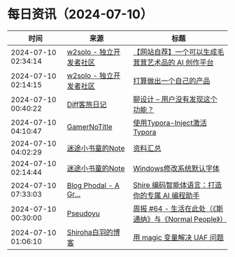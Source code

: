 ﻿# 每日资讯（2024-07-10）

|时间|来源|标题|
|---|---|---|
|2024-07-10 02:34:14|[w2solo - 独立开发者社区](https://w2solo.com/topics/feed)|[【网站自荐】一个可以生成毛茸茸艺术品的 AI 创作平台](https://w2solo.com/topics/4754)|
|2024-07-10 02:14:15|[w2solo - 独立开发者社区](https://w2solo.com/topics/feed)|[打算做出一个自己的产品](https://w2solo.com/topics/4753)|
|2024-07-10 00:40:22|[Diff客旅日记](https://diff.im/blog/?feed=rss2)|[聊设计 – 用户没有发现这个功能？](https://diff.im/blog/?p=1686)|
|2024-07-10 04:10:47|[GamerNoTitle](https://bili33.top/atom.xml)|[使用Typora-Inject激活Typora](https://bili33.top/posts/Typora-Inject/)|
|2024-07-10 04:02:29|[迷途小书童的Note](https://xugaoxiang.com/feed)|[资料汇总](https://xugaoxiang.com/2024/07/10/documents/)|
|2024-07-10 02:14:44|[迷途小书童的Note](https://xugaoxiang.com/feed)|[Windows修改系统默认字体](https://xugaoxiang.com/2024/07/10/windows-font-setting/)|
|2024-07-10 07:33:03|[Blog Phodal - A Gr...](https://www.phodal.com/blog/feeds/rss/)|[Shire 编码智能体语言：打造你的专属 AI 编程助手](http://www.phodal.com/blog/shire-agent-language-introduction/)|
|2024-07-10 00:30:00|[Pseudoyu](https://www.pseudoyu.com/zh/index.xml)|[周报 #64 - 生活在此处（《斯通纳》与《Normal People》）](https://www.pseudoyu.com/zh/2024/07/10/weekly_review_20240710/)|
|2024-07-10 01:06:10|[Shiroha白羽的博客](https://hukeqing.github.io/rss.xml)|[用 magic 变量解决 UAF 问题](https://blog.mauve.icu/2024/07/10/cpp/magic-variable-resolve-UAF/)|

